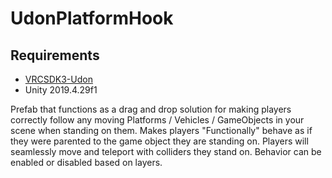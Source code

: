 # UdonPlatformHook
 
 ## Requirements
 
 * [VRCSDK3-Udon](https://vrchat.com/home/download)
 * Unity 2019.4.29f1
 
 
Prefab that functions as a drag and drop solution for making players correctly follow any moving Platforms / Vehicles / GameObjects in your scene when standing on them. Makes players "Functionally" behave as if they were parented to the game object they are standing on. Players will seamlessly move and teleport with colliders they stand on. Behavior can be enabled or disabled based on layers. 
